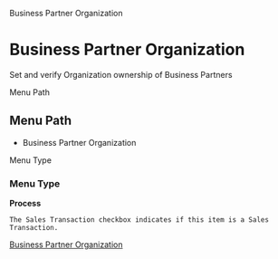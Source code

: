 
Business Partner Organization
# Business Partner Organization


Set and verify Organization ownership of Business Partners

Menu Path
## Menu Path



- Business Partner Organization

Menu Type
### Menu Type

**Process**

```
The Sales Transaction checkbox indicates if this item is a Sales Transaction.
```

[Business Partner Organization](../../functional-guide/process/process-orgownership-bpartner.md)